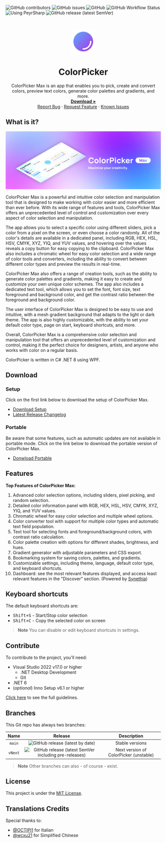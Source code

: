 ![GitHub contributors](https://img.shields.io/github/contributors/Leo-Corporation/ColorPicker)
![GitHub issues](https://img.shields.io/github/issues/Leo-Corporation/ColorPicker)
![GitHub](https://img.shields.io/github/license/Leo-Corporation/ColorPicker)
![GitHub Workflow Status](https://img.shields.io/github/actions/workflow/status/Leo-Corporation/ColorPicker/dotnet-desktop.yml?branch=main)
![Using PeyrSharp](https://img.shields.io/badge/using-PeyrSharp-DD00FF?logo=nuget)
![GitHub release (latest SemVer)](https://img.shields.io/github/v/release/Leo-Corporation/ColorPicker)

<br />
<p align="center">
  <a href="https://github.com/Leo-Corporation/ColorPicker">
    <img src=".github/images/logo.png" alt="Logo" width="80" height="80">
  </a>

  <h1 align="center">ColorPicker</h1>

  <p align="center">
    ColorPicker Max is an app that enables you to pick, create and convert colors, preview text colors, generate color palettes and gradients, and more.
    <br />
    <a href="https://tinyurl.com/DownloadColorPickerMax"><strong>Download »</strong></a>
    <br />
    <a href="https://github.com/Leo-Corporation/ColorPicker/issues/new?assignees=&labels=bug&template=bug-report.yml&title=%5BBug%5D+">Report Bug</a>
    ·
    <a href="https://github.com/Leo-Corporation/ColorPicker/issues/new?assignees=&labels=enhancement&template=feature-request.yml&title=%5BEnhancement%5D+">Request Feature</a>
    ·
    <a href="https://github.com/Leo-Corporation/ColorPicker/issues?q=is%3Aopen+is%3Aissue+label%3Abug">Known Issues</a>

  </p>
</p>

## What is it?

![Banner](https://github.com/Leo-Corporation/LeoCorp-Docs/raw/master/Images/ColorPicker%20Max%20Banner.png)

ColorPicker Max is a powerful and intuitive color selection and manipulation tool that is designed to make working with color easier and more efficient than ever before. With its wide range of features and tools, ColorPicker Max offers an unprecedented level of control and customization over every aspect of color selection and manipulation.

The app allows you to select a specific color using different sliders, pick a color from a pixel on the screen, or even choose a color randomly. All of the color's details are available in a dedicated panel, including RGB, HEX, HSL, HSV, CMYK, XYZ, YIQ, and YUV values, and hovering over the values reveals a copy button for easy copying to the clipboard. ColorPicker Max also includes a chromatic wheel for easy color selection and a wide range of color tools and converters, including the ability to convert between different color types and preview the results in real-time.

ColorPicker Max also offers a range of creation tools, such as the ability to generate color palettes and gradients, making it easy to create and customize your own unique color schemes. The app also includes a dedicated text tool, which allows you to set the font, font size, text foreground and background color, and get the contrast ratio between the foreground and background color.

The user interface of ColorPicker Max is designed to be easy to use and intuitive, with a mesh gradient background that adapts to the light or dark theme. The app is also highly customizable, with the ability to set your default color type, page on start, keyboard shortcuts, and more.

Overall, ColorPicker Max is a comprehensive color selection and manipulation tool that offers an unprecedented level of customization and control, making it the perfect choice for designers, artists, and anyone who works with color on a regular basis.

ColorPicker is written in C# .NET 8 using WPF.

## Download

### Setup

Click on the first link below to download the setup of ColorPicker Max.

- [Download Setup](https://tinyurl.com/DownloadColorPickerMax)
- [Latest Release Changelog](https://github.com/Leo-Corporation/ColorPicker/releases)

### Portable

Be aware that some features, such as automatic updates are not available in portable mode. Click on the link below to download the portable version of ColorPicker Max.

- [Donwload Portable](https://www.mediafire.com/file/k4lvwqxtv1kmmvh/ColorPickerMaxPortable.exe/file)

## Features

**Top Features of ColorPicker Max:**

1. Advanced color selection options, including sliders, pixel picking, and random selection.
2. Detailed color information panel with RGB, HEX, HSL, HSV, CMYK, XYZ, YIQ, and YUV values.
3. Chromatic wheel for easy color selection and multiple wheel options.
4. Color converter tool with support for multiple color types and automatic text field population.
5. Text tool for selecting fonts and foreground/background colors, with contrast ratio calculation.
6. Color palette creation with options for different shades, brightness, and hues.
7. Gradient generator with adjustable parameters and CSS export.
8. Bookmarking system for saving colors, palettes, and gradients.
9. Customizable settings, including theme, language, default color type, and keyboard shortcuts.
10. Dashboard: see the most relevant features displayed, and access least relevant features in the "Discover" section. (Powered by [Synethia](http://synethia.leocorporation.dev/))

## Keyboard shortcuts

The default keyboard shortcuts are:

- <kbd>Shift+S</kbd> - Start/Stop color selection
- <kbd>Shift+C</kbd> - Copy the selected color on screen

> **Note**
> You can disable or edit keyboard shortcuts in settings.

## Contribute

To contribute to the project, you'll need:

- Visual Studio 2022 v17.0 or higher
  - .NET Desktop Development
  - Git
- .NET 6
- (_optional_) Inno Setup v6.1 or higher

[Click here](https://github.com/Leo-Corporation/ColorPicker/blob/main/CONTRIBUTING.md) to see the full guidelines.

## Branches

This Git repo has always two branches:

|  Name   |                                                                      Release                                                                      |              Description               |
| :-----: | :-----------------------------------------------------------------------------------------------------------------------------------------------: | :------------------------------------: |
| `main`  |                      ![GitHub release (latest by date)](https://img.shields.io/github/v/release/Leo-Corporation/ColorPicker)                      |            Stable versions             |
| `vNext` | ![GitHub release (latest SemVer including pre-releases)](https://img.shields.io/github/v/release/Leo-Corporation/ColorPicker?include_prereleases) | Next version of ColorPicker (unstable) |

> **Note**
> Other branches can also - of course - exist.

## License

This project is under the [MIT License](https://github.com/Leo-Corporation/ColorPicker/blob/main/LICENSE).

## Translations Credits

Special thanks to:

- [@OCTIPI1](https://github.com/OCTIPI1) for Italian
- [@wcxu21](https://github.com/wcxu21) for Simplified Chinese
